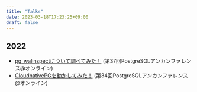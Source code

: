 ```yaml
---
title: "Talks"
date: 2023-03-18T17:23:25+09:00
draft: false
---
```


## 2022
- [pg_walinspectについて調べてみた！](https://www.slideshare.net/nttdata-tech/pgwalinspect-pgunconf37-nttdata) (第37回PostgreSQLアンカンファレンス@オンライン)
- [CloudnativePGを動かしてみた！](https://www.slideshare.net/nttdata-tech/cloud-native-postgres-pgunconf34-nttdata) (第34回PostgreSQLアンカンファレンス@オンライン)
